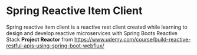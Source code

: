 # Spring Reactive Item Client
Spring reactive item client is a reactive rest client created while learning to design and develop reactive microservices with Spring Boots Reactive Stack **Project Reactor** from
https://www.udemy.com/course/build-reactive-restful-apis-using-spring-boot-webflux/